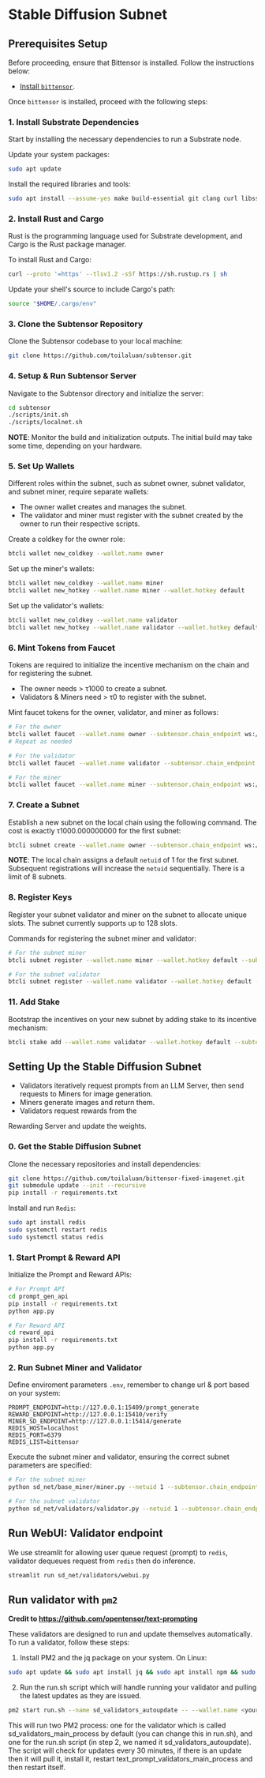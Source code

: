 # Stable Diffusion Subnet

## Prerequisites Setup
Before proceeding, ensure that Bittensor is installed. Follow the instructions below:

- [Install `bittensor`](https://github.com/opentensor/bittensor#install).

Once `bittensor` is installed, proceed with the following steps:

### 1. Install Substrate Dependencies

Start by installing the necessary dependencies to run a Substrate node.

Update your system packages:

```bash
sudo apt update 
```

Install the required libraries and tools:

```bash
sudo apt install --assume-yes make build-essential git clang curl libssl-dev llvm libudev-dev protobuf-compiler
```

### 2. Install Rust and Cargo

Rust is the programming language used for Substrate development, and Cargo is the Rust package manager.

To install Rust and Cargo:

```bash
curl --proto '=https' --tlsv1.2 -sSf https://sh.rustup.rs | sh
```

Update your shell's source to include Cargo's path:

```bash
source "$HOME/.cargo/env"
```

### 3. Clone the Subtensor Repository

Clone the Subtensor codebase to your local machine:

```bash
git clone https://github.com/toilaluan/subtensor.git
```

### 4. Setup & Run Subtensor Server

Navigate to the Subtensor directory and initialize the server:

```bash
cd subtensor
./scripts/init.sh
./scripts/localnet.sh
```

**NOTE**: Monitor the build and initialization outputs. The initial build may take some time, depending on your hardware.

### 5. Set Up Wallets

Different roles within the subnet, such as subnet owner, subnet validator, and subnet miner, require separate wallets:

- The owner wallet creates and manages the subnet.
- The validator and miner must register with the subnet created by the owner to run their respective scripts.

Create a coldkey for the owner role:

```bash
btcli wallet new_coldkey --wallet.name owner
```

Set up the miner's wallets:

```bash
btcli wallet new_coldkey --wallet.name miner
btcli wallet new_hotkey --wallet.name miner --wallet.hotkey default
```

Set up the validator's wallets:

```bash
btcli wallet new_coldkey --wallet.name validator
btcli wallet new_hotkey --wallet.name validator --wallet.hotkey default
```

### 6. Mint Tokens from Faucet

Tokens are required to initialize the incentive mechanism on the chain and for registering the subnet. 

- The owner needs > τ1000 to create a subnet.
- Validators & Miners need > τ0 to register with the subnet.

Mint faucet tokens for the owner, validator, and miner as follows:

```bash
# For the owner
btcli wallet faucet --wallet.name owner --subtensor.chain_endpoint ws://127.0.0.1:9946 
# Repeat as needed

# For the validator
btcli wallet faucet --wallet.name validator --subtensor.chain_endpoint ws://127.0.0.1:9946 

# For the miner
btcli wallet faucet --wallet.name miner --subtensor.chain_endpoint ws://127.0.0.1:9946 
```

### 7. Create a Subnet

Establish a new subnet on the local chain using the following command. The cost is exactly τ1000.000000000 for the first subnet:

```bash
btcli subnet create --wallet.name owner --subtensor.chain_endpoint ws://127.0.0.1:9946 
```

**NOTE**: The local chain assigns a default `netuid` of 1 for the first subnet. Subsequent registrations will increase the `netuid` sequentially. There is a limit of 8 subnets.

### 8. Register Keys

Register your subnet validator and miner on the subnet to allocate unique slots. The subnet currently supports up to 128 slots.

Commands for registering the subnet miner and validator:

```bash
# For the subnet miner
btcli subnet register --wallet.name miner --wallet.hotkey default --subtensor.chain_endpoint ws://127.0.0.1:9946

# For the subnet validator
btcli subnet register --wallet.name validator --wallet.hotkey default --subtensor.chain_endpoint ws://127.0.0.1:9946
```

### 11. Add Stake 

Bootstrap the incentives on your new subnet by adding stake to its incentive mechanism:

```bash
btcli stake add --wallet.name validator --wallet.hotkey default --subtensor.chain_endpoint ws://127.0.0.1:9946
```

## Setting Up the Stable Diffusion Subnet

- Validators iteratively request prompts from an LLM Server, then send requests to Miners for image generation.
- Miners generate images and return them.
- Validators request rewards from the

 Rewarding Server and update the weights.

### 0. Get the Stable Diffusion Subnet

Clone the necessary repositories and install dependencies:

```bash
git clone https://github.com/toilaluan/bittensor-fixed-imagenet.git
git submodule update --init --recursive
pip install -r requirements.txt
```

Install and run `Redis`:

```bash
sudo apt install redis
sudo systemctl restart redis
sudo systemctl status redis
```

### 1. Start Prompt & Reward API

Initialize the Prompt and Reward APIs:

```bash
# For Prompt API
cd prompt_gen_api
pip install -r requirements.txt
python app.py

# For Reward API
cd reward_api
pip install -r requirements.txt
python app.py
```

### 2. Run Subnet Miner and Validator

Define enviroment parameters `.env`, remember to change url & port based on your system:
```
PROMPT_ENDPOINT=http://127.0.0.1:15409/prompt_generate
REWARD_ENDPOINT=http://127.0.0.1:15410/verify
MINER_SD_ENDPOINT=http://127.0.0.1:15414/generate
REDIS_HOST=localhost
REDIS_PORT=6379
REDIS_LIST=bittensor
```

Execute the subnet miner and validator, ensuring the correct subnet parameters are specified:

```bash
# For the subnet miner
python sd_net/base_miner/miner.py --netuid 1 --subtensor.chain_endpoint ws://127.0.0.1:9946 --wallet.name miner --wallet.hotkey default --logging.debug

# For the subnet validator
python sd_net/validators/validator.py --netuid 1 --subtensor.chain_endpoint ws://127.0.0.1:9946 --wallet.name validator --wallet.hotkey default --logging.debug
```


## Run WebUI: Validator endpoint

We use streamlit for allowing user queue request (prompt) to `redis`, validator dequeues request from `redis` then do inference.

```bash
streamlit run sd_net/validators/webui.py
```


## Run validator with `pm2`

**Credit to https://github.com/opentensor/text-prompting**

These validators are designed to run and update themselves automatically. To run a validator, follow these steps:

1. Install PM2 and the jq package on your system. On Linux:
```bash
sudo apt update && sudo apt install jq && sudo apt install npm && sudo npm install pm2 -g && pm2 update
```

2. Run the run.sh script which will handle running your validator and pulling the latest updates as they are issued.
```bash
pm2 start run.sh --name sd_validators_autoupdate -- --wallet.name <your-wallet-name> --wallet.hotkey <your-wallet-hot-key> --subtensor.chain_endpoint <your-chain-endpoint> --netuid <your-netuid> --logging.debug
```

This will run two PM2 process: one for the validator which is called sd_validators_main_process by default (you can change this in run.sh), and one for the run.sh script (in step 2, we named it sd_validators_autoupdate). The script will check for updates every 30 minutes, if there is an update then it will pull it, install it, restart text_prompt_validators_main_process and then restart itself.

